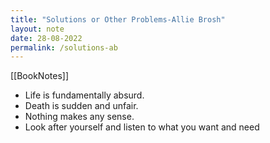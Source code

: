 ```yaml
---
title: "Solutions or Other Problems-Allie Brosh"
layout: note
date: 28-08-2022
permalink: /solutions-ab
---
```


[[BookNotes]]

- Life is fundamentally absurd.
- Death is sudden and unfair.
- Nothing makes any sense.
- Look after yourself and listen to what you want and need
